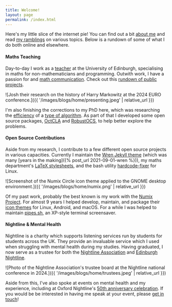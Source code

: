 ```yaml
---
title: Welcome!
layout: page
permalink: /index.html
---
```


Here's my little slice of the internet pie! You can find out a bit [about me](about) and read [my ramblings](blog) on various topics. Below is a rundown of some of what I do both online and elsewhere.

#### Maths Teaching

Day-to-day I work as a [teacher](blog/tags/#teaching) at the University of Edinburgh, specialising in maths for non-mathematicians and programming. Outwith work, I have a passion for and [math communication](blog/tags/#math). Check out this [rundown of public projects](maths).

![Josh their research on the history of Harry Markowitz at the 2024 EURO conference.]({{ '/images/blogs/home/presenting.jpeg' | relative_url }})

I'm also finishing the corrections to my PhD here, which was researching the [efficiency](https://en.wikipedia.org/wiki/Numerical_linear_algebra) of a [type of algorithm](https://en.wikipedia.org/wiki/Portfolio_optimization#Specific_approaches). As part of that I developed some open source packages, [OctCLA](https://github.com/Foggalong/OctCLA) and [RobustOCS](https://github.com/Foggalong/RobustOCS), to help better explore the problems.

#### Open Source Contributions

Aside from my research, I contribute to a few different open source projects in various capacities. Currently I maintain the [Wren Jekyll theme](https://github.com/Foggalong/Wren) (which was many [years in the making]({% post_url 2021-09-01-wren %})), my maths department's [LaTeX stylesheets](https://github.com/Foggalong/edinburgh-math-latex), and the bash utility [hardcode-fixer](https://github.com/Foggalong/hardcode-fixer) for Linux.

![Screenshot of the Numix Circle icon theme applied to the GNOME desktop environment.]({{ '/images/blogs/home/numix.png' | relative_url }})

Of my past work, probably the best known is my work with the [Numix Project](https://numixproject.github.io/). For almost 9 years I helped develop, maintain, and package their [icon themes](https://github.com/numixproject/numix-core) for Linux, Android, and macOS. For a while I was helped to maintain [pipes.sh](https://github.com/pipeseroni/pipes.sh), an XP-style terminal screensaver.

#### Nightline & Mental Health

Nightline is a charity which supports listening services run by students for students across the UK. They provide an invaluable service which I used when struggling with mental health during my studies. Having graduated, I now serve as a trustee for both the [Nightline Association](https://nightline.ac.uk) and [Edinburgh Nightline](https://ednightline.com).

![Photo of the Nightline Association's trustee board at the Nightline national conference in 2024.]({{ '/images/blogs/home/trustees.jpeg' | relative_url }})

Aside from this, I've also spoke at events on mental health and my experience, including at Oxford Nightline's [50th anniversary celebration](https://www.oxfordnightline.org/fifty). If you would be be interested in having me speak at your event, please [get in touch](https://www.linkedin.com/in/joshfogg/)!
